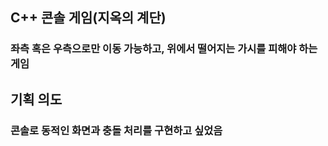 ## C++ 콘솔 게임(지옥의 계단)
### 좌측 혹은 우측으로만 이동 가능하고, 위에서 떨어지는 가시를 피해야 하는 게임

## 기획 의도
### 콘솔로 동적인 화면과 충돌 처리를 구현하고 싶었음
